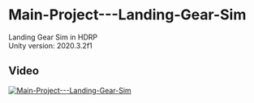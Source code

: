 # Main-Project---Landing-Gear-Sim
 Landing Gear Sim in HDRP<br />
 Unity version: 2020.3.2f1
 
## Video

[![Main-Project---Landing-Gear-Sim](https://img.youtube.com/vi/5GhvapNF-ws/0.jpg)](https://www.youtube.com/watch?v=5GhvapNF-ws)
 

